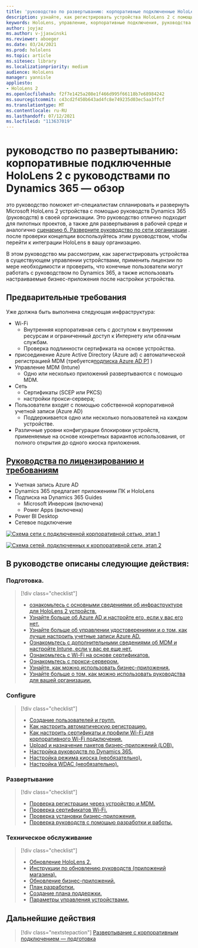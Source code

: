 ```yaml
---
title: 'руководство по развертыванию: корпоративные подключенные HoloLens 2 с руководствами по Dynamics 365 — обзор'
description: узнайте, как регистрировать устройства HoloLens 2 с помощью руководств Dynamics 365 по корпоративной сети.
keywords: HoloLens, управление, корпоративные подключения, руководства по Dynamics 365, AAD, Azure AD, MDM, управление мобильными устройствами
author: joyjaz
ms.author: v-jjaswinski
ms.reviewer: aboeger
ms.date: 03/24/2021
ms.prod: hololens
ms.topic: article
ms.sitesec: library
ms.localizationpriority: medium
audience: HoloLens
manager: yannisle
appliesto:
- HoloLens 2
ms.openlocfilehash: f2f7e1425a208e1f466d995f66118b7e68984242
ms.sourcegitcommit: c43cd2f450b643ad4fc8e749235d03ec5aa3ffcf
ms.translationtype: MT
ms.contentlocale: ru-RU
ms.lasthandoff: 07/12/2021
ms.locfileid: "113637019"
---
```

# <a name="deployment-guide---corporate-connected-hololens-2-with-dynamics-365-guides---overview"></a>руководство по развертыванию: корпоративные подключенные HoloLens 2 с руководствами по Dynamics 365 — обзор

это руководство поможет ит-специалистам спланировать и развернуть Microsoft HoloLens 2 устройства с помощью руководств Dynamics 365 (руководств) в своей организации. Это руководство отлично подходит для пилотных проектов, а также для развертывания в рабочей среде и аналогично [сценарию б. Разверните руководство по сети организации](/hololens/common-scenarios#scenario-b-deploy-inside-your-organizations-network) . после проверки концепции воспользуйтесь этим руководством, чтобы перейти к интеграции HoloLens в вашу организацию.

В этом руководство мы рассмотрим, как зарегистрировать устройства в существующем управлении устройствами, применить лицензии по мере необходимости и проверить, что конечные пользователи могут работать с руководством по Dynamics 365, а также использовать настраиваемые бизнес-приложения после настройки устройства. 

## <a name="prerequisites"></a>Предварительные требования

Уже должна быть выполнена следующая инфраструктура:
- Wi-Fi
    - Внутренняя корпоративная сеть с доступом к внутренним ресурсам и ограниченный доступ к Интернету или облачным службам.
    - Проверка подлинности сертификата на основе устройства.
- присоединение Azure Active Directory (Azure ad) с автоматической регистрацией MDM (требуется[подписка Azure AD P1](/azure/active-directory/fundamentals/active-directory-whatis) )
- Управление MDM (Intune)
    - Одно или несколько приложений развертываются с помощью MDM.
- Сеть 
    - Сертификаты (SCEP или PKCS)
    - настройки прокси-сервера;
- Пользователи входят с помощью собственной корпоративной учетной записи (Azure AD)
    - Поддерживается одно или несколько пользователей на каждом устройстве.
- Различные уровни конфигурации блокировки устройств, применяемые на основе конкретных вариантов использования, от полного открытия до одного киоска приложения.

## <a name="guides-licensing-and-requirements"></a>[Руководства по лицензированию и требованиям](/dynamics365/mixed-reality/guides/requirements#licensing-and-product-requirements)

- Учетная запись Azure AD
- Dynamics 365 предлагает приложениям ПК и HoloLens
- Подписка на Dynamics 365 Guides
    - Microsoft Инверсия (включена)
    - Power Apps (включена)
- Power BI Desktop
- Сетевое подключение

[![Схема сети с подключенной корпоративной сетью, этап 1 ](./images/deployment-guides-revised-scenario-b-01-1.png)](./images/deployment-guides-revised-scenario-b-01-1.png#lightbox)

[![Схема сетей, подключенных к корпоративной сети, этап 2 ](./images/deployment-guides-revised-scenario-b-02-1.png)](./images/deployment-guides-revised-scenario-b-02-1.png#lightbox)

## <a name="in-this-guide-you-will"></a>В руководстве описаны следующие действия:
### <a name="prepare"></a>Подготовка.
> [!div class="checklist"]
>- [ознакомьтесь с основными сведениями об инфраструктуре для HoloLens 2 устройств.](hololens2-corp-connected-prepare.md#infrastructure-essentials)
>- [Узнайте больше об Azure AD и настройте его, если у вас его нет.](hololens2-corp-connected-prepare.md#azure-active-directory)
>- [Узнайте больше об управлении удостоверениями и о том, как лучше настроить учетные записи Azure AD.](hololens2-corp-connected-prepare.md#identity-management)
>- [Ознакомьтесь с дополнительными сведениями об MDM и настройте Intune, если у вас ее еще нет.](hololens2-corp-connected-prepare.md#mobile-device-management)
>- [Ознакомьтесь с Wi-Fi на основе сертификатов.](hololens2-corp-connected-prepare.md#certificates)
>- [Ознакомьтесь с прокси-сервером.](hololens2-corp-connected-prepare.md#proxy)
>- [Узнайте, как можно использовать бизнес-приложения.](hololens2-corp-connected-prepare.md#line-of-business-apps)
>- [Узнайте больше о том, как можно использовать руководства для вашей организации.](hololens2-corp-connected-prepare.md#guides-playbook)
### <a name="configure"></a>Configure
> [!div class="checklist"]
>- [Создание пользователей и групп.](hololens2-corp-connected-configure.md#azure-users-and-groups)
>- [Как настроить автоматическую регистрацию.](hololens2-corp-connected-configure.md#auto-enrollment-on-hololens-2)
>- [Как настроить сертификаты и профили Wi-Fi для корпоративного Wi-Fi подключения.](hololens2-corp-connected-configure.md#corporate-wi-fi-connectivity)
>- [Upload и назначение пакетов бизнес-приложений (LOB).](hololens2-corp-connected-configure.md#app-deployment)
>- [Настройка руководств по Dynamics 365.](hololens2-corp-connected-configure.md#setup-guides-application-licenses-dataverse-and-authoring)
>- [Настройка режима киоска (необязательно).](hololens2-corp-connected-configure.md#optional-kiosk-mode)
>- [Настройка WDAC (необязательно).](hololens2-corp-connected-configure.md#optional-wdac)
### <a name="deploy"></a>Развертывание
> [!div class="checklist"]
>-  [Проверка регистрации через устройство и MDM.](hololens2-corp-connected-deploy.md#enrollment-validation)
>-  [Проверка сертификатов Wi-Fi.](hololens2-corp-connected-deploy.md#wi-fi-certificate-validation)
>-  [Проверка установки бизнес-приложения.](hololens2-corp-connected-deploy.md#validate-lob-app-install)
>-  [Проверка руководств с помощью разработки и работы.](hololens2-corp-connected-deploy.md#validate-dynamics-365-guides)
### <a name="maintain"></a>Техническое обслуживание
> [!div class="checklist"]
>- [Обновление HoloLens 2.](hololens2-corp-connected-maintain.md#update-hololens)
>- [Инструкции по обновлению руководств (приложений магазина).](hololens2-corp-connected-maintain.md#how-to-update-dynamics-365-guides-and-other-store-apps)
>- [Обновление бизнес-приложений.](hololens2-corp-connected-maintain.md#how-to-update-lob-apps) 
>- [План разработки.](hololens2-corp-connected-maintain.md#development-plan) 
>- [Создание плана поддержки.](hololens2-corp-connected-maintain.md#support-plan)
>- [Параметры управления устройствами.](hololens2-corp-connected-maintain.md#device-management)

## <a name="next-step"></a>Дальнейшие действия 
> [!div class="nextstepaction"]
> [Развертывание с корпоративным подключением — подготовка](hololens2-corp-connected-prepare.md)
